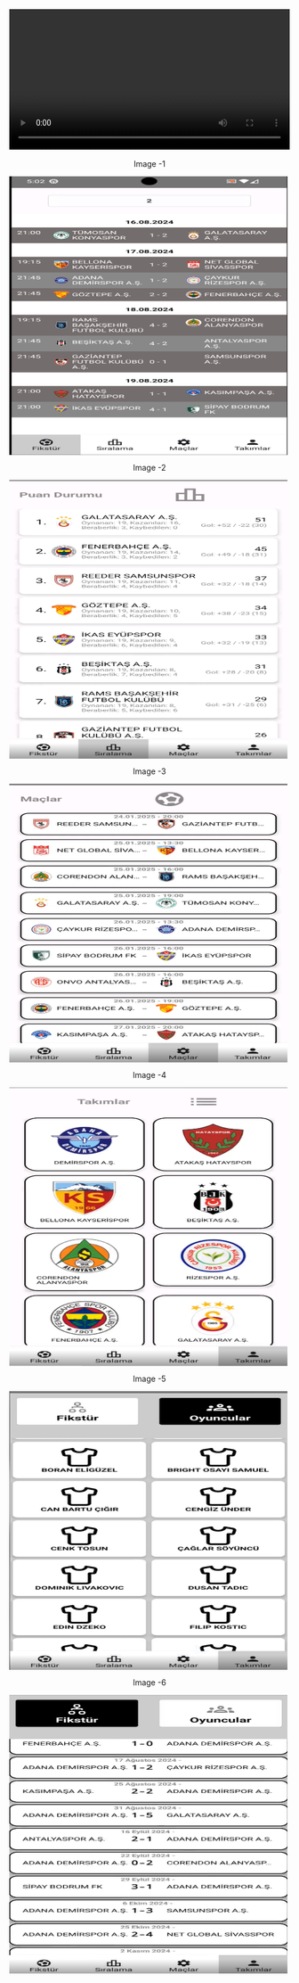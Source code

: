 <video width="100%" height="auto" controls>
  <source src="https://youtube.com/shorts/Ds9mcfbJItI?si=8YcLAATUc79p8lyk" type="video/mp4">
</video>

<p style="margin-bottom:'20px;'"align="center">Image -1</p>
<img src="images/img%20(2).png" height="500" width="500" align="center"/>
<p style="margin-bottom:'20px;'"align="center">Image -2</p>
<img src="images/img%20(3).png" height="500" width="500" align="center"/><p style="margin-bottom:'20px;'"align="center">Image -3</p>
<img src="images/img%20(4).png" height="500" width="500" align="center"/>
<p style="margin-bottom:'20px;'"align="center">Image -4</p>
<img src="images/img%20(5).png" height="500" width="500" align="center"/>
<p style="margin-bottom:'20px;'"align="center">Image -5</p>
<img src="images/img%20(1).png" height="500" width="500" align="center"/>
<p style="margin-bottom:'40px;'"align="center">Image -6</p>
<img src="images/img%20(6).png" height="500" width="500" align="center"/>